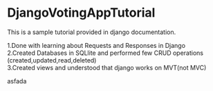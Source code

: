 # DjangoVotingAppTutorial  
This is a sample tutorial provided in django documentation.  
  
1.Done with learning about Requests and Responses in Django  
2.Created Databases in SQLlite and performed few CRUD operations  
(created,updated,read,deleted)  
3.Created views and understood that django works on MVT(not MVC)  

  
  asfada

